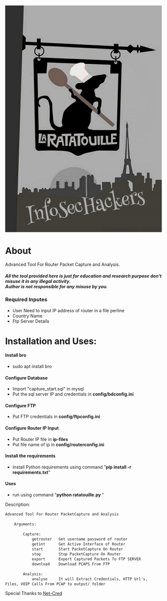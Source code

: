 ![](/images/ratatouille.jpg)
# About

Advanced Tool For Router Packet Capture and Analysis.

<h5> All the tool provided here is just for education and research purpose don't misuse it in any illegal activity.<br>Author is not responsible for any misuse by you.</h5>

<h3> Required Inputes </h3>
<ul>
	<li>User Need to input IP address of router in a file perline </li>
	<li>Country Name </li>
	<li>Ftp Server Details</li>
</ul>

# Installation and Uses:

<h4> Install bro </h4>
<ul>
	<li>sudo apt install bro</li>
</ul>

<h4> Configure Database </h4>
<ul>
	<li>Import "capture_start.sql" in mysql</li>
	<li>Put the sql server IP and credentials in <b>config/bdconfig.ini</b></li>
</ul>
<h4> Configure FTP </h4>
<ul>
	<li>Put FTP credentials in <b>config/ftpconfig.ini</b> </li>
</ul>
<h4> Configure Router IP Input </h4>
<ul>
	<li>Put Router IP file in <b>ip-files</b> </li>
	<li>Put file name of ip in <b>config/routerconfig.ini</b> </li>
</ul>
<h4> Install the requirements </h4>
<ul>
	<li>Install Python requirements using command "<b>pip install -r requirements.txt</b>" </b> </li>
</ul>

<h4>Uses</h4>
<ul>
	<li>run using command "<b>python ratatouille.py </b>" </li>
</ul>

Description:

    Advanced Tool For Router PacketCapture and Analysis

        Arguments:
        
            Capture:
                getrouter   Get username password of router
                getint      Get Active Interface of Router
                start       Start PacketCapture On Router
                stop        Stop PacketCapture On Router
                export      Export Captured Packets To FTP SERVER
                download    Download PCAPS From FTP
                
            Analysis:
                analyse 	It will Extract Credentials, HTTP Url's, Files, VOIP Calls From PCAP to output/ folder

Special Thanks to [Net-Cred](https://github.com/DanMcInerney/net-creds)
